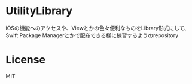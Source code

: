# UtilityLibrary
iOSの機能へのアクセスや、Viewとかの色々便利なものをLibrary形式にして、Swift Package Managerとかで配布できる様に練習するようのrepository

# License
MIT
